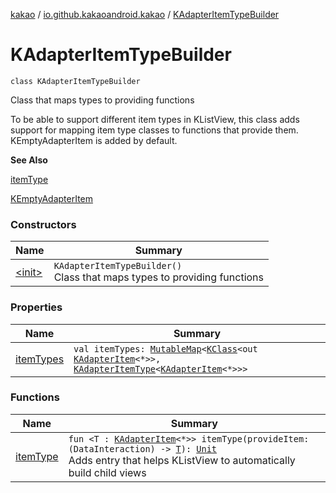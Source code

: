 [kakao](../../index.md) / [io.github.kakaoandroid.kakao](../index.md) / [KAdapterItemTypeBuilder](./index.md)

# KAdapterItemTypeBuilder

`class KAdapterItemTypeBuilder`

Class that maps types to providing functions

To be able to support different item types in KListView, this class
adds support for mapping item type classes to functions that provide them.
KEmptyAdapterItem is added by default.

**See Also**

[itemType](item-type.md)

[KEmptyAdapterItem](../-k-empty-adapter-item/index.md)

### Constructors

| Name | Summary |
|---|---|
| [&lt;init&gt;](-init-.md) | `KAdapterItemTypeBuilder()`<br>Class that maps types to providing functions |

### Properties

| Name | Summary |
|---|---|
| [itemTypes](item-types.md) | `val itemTypes: `[`MutableMap`](https://kotlinlang.org/api/latest/jvm/stdlib/kotlin.collections/-mutable-map/index.html)`<`[`KClass`](https://kotlinlang.org/api/latest/jvm/stdlib/kotlin.reflect/-k-class/index.html)`<out `[`KAdapterItem`](../-k-adapter-item/index.md)`<*>>, `[`KAdapterItemType`](../-k-adapter-item-type/index.md)`<`[`KAdapterItem`](../-k-adapter-item/index.md)`<*>>>` |

### Functions

| Name | Summary |
|---|---|
| [itemType](item-type.md) | `fun <T : `[`KAdapterItem`](../-k-adapter-item/index.md)`<*>> itemType(provideItem: (DataInteraction) -> `[`T`](item-type.md#T)`): `[`Unit`](https://kotlinlang.org/api/latest/jvm/stdlib/kotlin/-unit/index.html)<br>Adds entry that helps KListView to automatically build child views |
